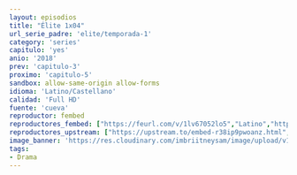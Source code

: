 ```yaml
---
layout: episodios
title: "Élite 1x04"
url_serie_padre: 'elite/temporada-1'
category: 'series'
capitulo: 'yes'
anio: '2018'
prev: 'capitulo-3'
proximo: 'capitulo-5'
sandbox: allow-same-origin allow-forms
idioma: 'Latino/Castellano'
calidad: 'Full HD'
fuente: 'cueva'
reproductor: fembed
reproductores_fembed: ["https://feurl.com/v/1lv67052lo5","Latino","https://myurlshort.live/v/xkndya53wl7gz-n","Latino","https://myurlshort.live/v/r73mzaepkn7nepz","Castellano","https://api.cuevana3.io/stream/index.php?file=ek5lbm9xYWNrS0xYMTZLa2xNbkdvY3ZTb3BtZng4TGp6ZFpobGFMUGtPUFgzSmFhbk1XTzVkblBtS1JnbEplb21KUm5ZSlRTMGViVTBxZGdsdEhPb3RqWGFtTm1scHFqbk1LR2gzV3l3THVvd29aaVpNR21vNWlSb0tKbmhkZlUwTXlYb1hmSDFOZkpuV1JuYTVTWHFKbVdhV1p5MHREbTJNS25xNlBIbnViSjFaeVg","Castellano","https://feurl.com/v/w3516inqgdkd4y7","Castellano","https://feurl.com/v/q2l2wcewe7zxmw7","Castellano","https://feurl.com/v/721g7hgdpr4elmm","Castellano","https://mstream.website/aj4ax778nplq","Castellano","https://mstream.website/6v9dvgz583xf","Castellano"]
reproductores_upstream: ["https://upstream.to/embed-r38ip9pwoanz.html","Latino","https://upstream.to/embed-p3lglbsjrof8.html","Castellano"]
image_banner: 'https://res.cloudinary.com/imbriitneysam/image/upload/v1546279806/elite-banner-min.jpg'
tags:
- Drama
---
```














